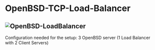 # OpenBSD-TCP-Load-Balancer

## ![OpenBSD-LoadBalancer](https://user-images.githubusercontent.com/60979170/102245072-17814b80-3f38-11eb-8c6f-1bc902d74ad1.jpg)

Configuration needed for the setup:
3 OpenBSD server (1 Load Balancer with 2 Client Servers)

